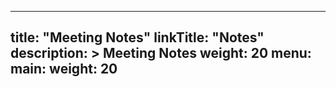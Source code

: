 
---
title: "Meeting Notes"
linkTitle: "Notes"
description: >
  Meeting Notes
weight: 20
menu:
  main:
    weight: 20
---

